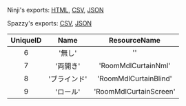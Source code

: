 Ninji's exports: [HTML](https://wuffs.org/acnh/bcsv_160/html/RoomCurtainParam.html), [CSV](https://wuffs.org/acnh/bcsv_160/csv/RoomCurtainParam.csv), [JSON](https://wuffs.org/acnh/bcsv_160/json/RoomCurtainParam.json)

Spazzy's exports: [CSV](https://github.com/McSpazzy/acnh-csv/blob/master/RoomCurtainParam.csv), [JSON](https://github.com/McSpazzy/acnh-json/blob/master/RoomCurtainParam.json)

| UniqueID | Name | ResourceName |
|:--:|:--:|:--:|
| 6 | '無し' | '' | 
| 7 | '両開き' | 'RoomMdlCurtainNml' | 
| 8 | 'ブラインド' | 'RoomMdlCurtainBlind' | 
| 9 | 'ロール' | 'RoomMdlCurtainScreen' | 
